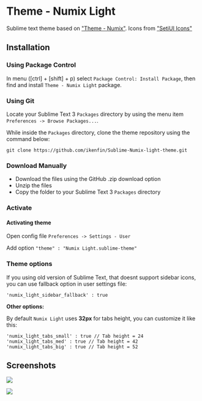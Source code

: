 # Theme - Numix Light

Sublime text theme based on ["Theme - Numix"](https://github.com/alperenelhan/sublime-numix-theme).
Icons from ["SetiUI Icons"](https://github.com/mrmartineau/SetiUI-Icons-Sublime)

## Installation

### Using Package Control

In menu ([ctrl] + [shift] + p) select `Package Control: Install Package`, then find and install `Theme - Numix Light` package.

### Using Git

Locate your Sublime Text 3 `Packages` directory by using the menu item `Preferences -> Browse Packages...`.

While inside the `Packages` directory, clone the theme repository using the command below:

    git clone https://github.com/ikenfin/Sublime-Numix-light-theme.git

### Download Manually

* Download the files using the GitHub .zip download option
* Unzip the files
* Copy the folder to your Sublime Text 3 `Packages` directory

### Activate
#### Activating theme
Open config file `Preferences -> Settings - User`

Add option `"theme" : "Numix Light.sublime-theme"`

### Theme options
If you using old version of Sublime Text, that doesnt support sidebar icons, you can use fallback option in user settings file:

    'numix_light_sidebar_fallback' : true

**Other options:**

By default `Numix Light` uses **32px** for tabs height, you can customize it like this:

    'numix_light_tabs_small' : true // Tab height = 24
    'numix_light_tabs_med' : true // Tab height = 42
    'numix_light_tabs_big' : true // Tab height = 52

## Screenshots

![](https://dl.dropboxusercontent.com/u/76506086/github/numix%20light/screenshots/1_v1.png)

![](https://dl.dropboxusercontent.com/u/76506086/github/numix%20light/screenshots/2_v1.png)
